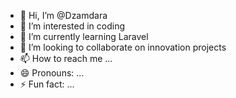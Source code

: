 - 👋 Hi, I’m @Dzamdara
- 👀 I’m interested in coding
- 🌱 I’m currently learning Laravel
- 💞️ I’m looking to collaborate on innovation projects
- 📫 How to reach me ...
- 😄 Pronouns: ...
- ⚡ Fun fact: ...

<!---
Dzamdara/Dzamdara is a ✨ special ✨ repository because its `README.md` (this file) appears on your GitHub profile.
You can click the Preview link to take a look at your changes.
--->
